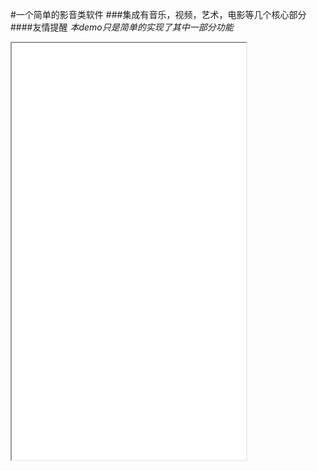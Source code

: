 #一个简单的影音类软件
###集成有音乐，视频，艺术，电影等几个核心部分
####友情提醒
*本demo只是简单的实现了其中一部分功能*

<iframe height=667 width=375 src="fanpianDemo/2016-08-23 22.38.29.gif">

